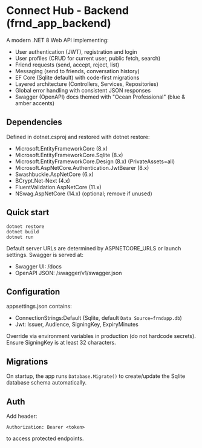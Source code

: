 # Connect Hub - Backend (frnd_app_backend)

A modern .NET 8 Web API implementing:
- User authentication (JWT), registration and login
- User profiles (CRUD for current user, public fetch, search)
- Friend requests (send, accept, reject, list)
- Messaging (send to friends, conversation history)
- EF Core (Sqlite default) with code-first migrations
- Layered architecture (Controllers, Services, Repositories)
- Global error handling with consistent JSON responses
- Swagger (OpenAPI) docs themed with "Ocean Professional" (blue & amber accents)

## Dependencies

Defined in dotnet.csproj and restored with dotnet restore:
- Microsoft.EntityFrameworkCore (8.x)
- Microsoft.EntityFrameworkCore.Sqlite (8.x)
- Microsoft.EntityFrameworkCore.Design (8.x) (PrivateAssets=all)
- Microsoft.AspNetCore.Authentication.JwtBearer (8.x)
- Swashbuckle.AspNetCore (6.x)
- BCrypt.Net-Next (4.x)
- FluentValidation.AspNetCore (11.x)
- NSwag.AspNetCore (14.x) (optional; remove if unused)

## Quick start

```
dotnet restore
dotnet build
dotnet run
```

Default server URLs are determined by ASPNETCORE_URLS or launch settings. Swagger is served at:
- Swagger UI: /docs
- OpenAPI JSON: /swagger/v1/swagger.json

## Configuration

appsettings.json contains:
- ConnectionStrings:Default (Sqlite, default `Data Source=frndapp.db`)
- Jwt: Issuer, Audience, SigningKey, ExpiryMinutes

Override via environment variables in production (do not hardcode secrets). Ensure SigningKey is at least 32 characters.

## Migrations

On startup, the app runs `Database.Migrate()` to create/update the Sqlite database schema automatically.

## Auth

Add header:
```
Authorization: Bearer <token>
```

to access protected endpoints.
